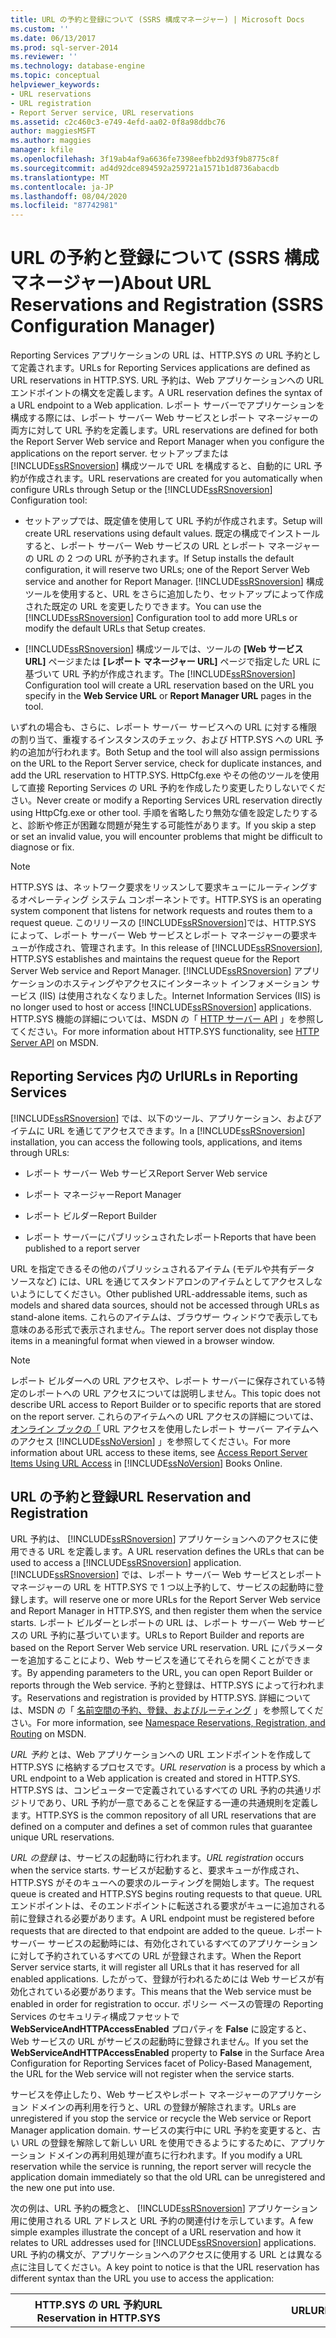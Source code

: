 ```yaml
---
title: URL の予約と登録について (SSRS 構成マネージャー) | Microsoft Docs
ms.custom: ''
ms.date: 06/13/2017
ms.prod: sql-server-2014
ms.reviewer: ''
ms.technology: database-engine
ms.topic: conceptual
helpviewer_keywords:
- URL reservations
- URL registration
- Report Server service, URL reservations
ms.assetid: c2c460c3-e749-4efd-aa02-0f8a98ddbc76
author: maggiesMSFT
ms.author: maggies
manager: kfile
ms.openlocfilehash: 3f19ab4af9a6636fe7398eefbb2d93f9b8775c8f
ms.sourcegitcommit: ad4d92dce894592a259721a1571b1d8736abacdb
ms.translationtype: MT
ms.contentlocale: ja-JP
ms.lasthandoff: 08/04/2020
ms.locfileid: "87742981"
---
```

# <a name="about-url-reservations-and-registration--ssrs-configuration-manager"></a><span data-ttu-id="4716c-102">URL の予約と登録について (SSRS 構成マネージャー)</span><span class="sxs-lookup"><span data-stu-id="4716c-102">About URL Reservations and Registration  (SSRS Configuration Manager)</span></span>
  <span data-ttu-id="4716c-103">Reporting Services アプリケーションの URL は、HTTP.SYS の URL 予約として定義されます。</span><span class="sxs-lookup"><span data-stu-id="4716c-103">URLs for Reporting Services applications are defined as URL reservations in HTTP.SYS.</span></span> <span data-ttu-id="4716c-104">URL 予約は、Web アプリケーションへの URL エンドポイントの構文を定義します。</span><span class="sxs-lookup"><span data-stu-id="4716c-104">A URL reservation defines the syntax of a URL endpoint to a Web application.</span></span> <span data-ttu-id="4716c-105">レポート サーバーでアプリケーションを構成する際には、レポート サーバー Web サービスとレポート マネージャーの両方に対して URL 予約を定義します。</span><span class="sxs-lookup"><span data-stu-id="4716c-105">URL reservations are defined for both the Report Server Web service and Report Manager when you configure the applications on the report server.</span></span> <span data-ttu-id="4716c-106">セットアップまたは [!INCLUDE[ssRSnoversion](../../includes/ssrsnoversion-md.md)] 構成ツールで URL を構成すると、自動的に URL 予約が作成されます。</span><span class="sxs-lookup"><span data-stu-id="4716c-106">URL reservations are created for you automatically when configure URLs through Setup or the [!INCLUDE[ssRSnoversion](../../includes/ssrsnoversion-md.md)] Configuration tool:</span></span>  
  
-   <span data-ttu-id="4716c-107">セットアップでは、既定値を使用して URL 予約が作成されます。</span><span class="sxs-lookup"><span data-stu-id="4716c-107">Setup will create URL reservations using default values.</span></span> <span data-ttu-id="4716c-108">既定の構成でインストールすると、レポート サーバー Web サービスの URL とレポート マネージャーの URL の 2 つの URL が予約されます。</span><span class="sxs-lookup"><span data-stu-id="4716c-108">If Setup installs the default configuration, it will reserve two URLs; one of the Report Server Web service and another for Report Manager.</span></span> <span data-ttu-id="4716c-109">[!INCLUDE[ssRSnoversion](../../includes/ssrsnoversion-md.md)] 構成ツールを使用すると、URL をさらに追加したり、セットアップによって作成された既定の URL を変更したりできます。</span><span class="sxs-lookup"><span data-stu-id="4716c-109">You can use the [!INCLUDE[ssRSnoversion](../../includes/ssrsnoversion-md.md)] Configuration tool to add more URLs or modify the default URLs that Setup creates.</span></span>  
  
-   <span data-ttu-id="4716c-110">[!INCLUDE[ssRSnoversion](../../includes/ssrsnoversion-md.md)] 構成ツールでは、ツールの **[Web サービス URL]** ページまたは **[レポート マネージャー URL]** ページで指定した URL に基づいて URL 予約が作成されます。</span><span class="sxs-lookup"><span data-stu-id="4716c-110">The [!INCLUDE[ssRSnoversion](../../includes/ssrsnoversion-md.md)] Configuration tool will create a URL reservation based on the URL you specify in the **Web Service URL** or **Report Manager URL** pages in the tool.</span></span>  
  
 <span data-ttu-id="4716c-111">いずれの場合も、さらに、レポート サーバー サービスへの URL に対する権限の割り当て、重複するインスタンスのチェック、および HTTP.SYS への URL 予約の追加が行われます。</span><span class="sxs-lookup"><span data-stu-id="4716c-111">Both Setup and the tool will also assign permissions on the URL to the Report Server service, check for duplicate instances, and add the URL reservation to HTTP.SYS.</span></span> <span data-ttu-id="4716c-112">HttpCfg.exe やその他のツールを使用して直接 Reporting Services の URL 予約を作成したり変更したりしないでください。</span><span class="sxs-lookup"><span data-stu-id="4716c-112">Never create or modify a Reporting Services URL reservation directly using HttpCfg.exe or other tool.</span></span> <span data-ttu-id="4716c-113">手順を省略したり無効な値を設定したりすると、診断や修正が困難な問題が発生する可能性があります。</span><span class="sxs-lookup"><span data-stu-id="4716c-113">If you skip a step or set an invalid value, you will encounter problems that might be difficult to diagnose or fix.</span></span>  
  
> [!NOTE]  
>  <span data-ttu-id="4716c-114">HTTP.SYS は、ネットワーク要求をリッスンして要求キューにルーティングするオペレーティング システム コンポーネントです。</span><span class="sxs-lookup"><span data-stu-id="4716c-114">HTTP.SYS is an operating system component that listens for network requests and routes them to a request queue.</span></span> <span data-ttu-id="4716c-115">このリリースの [!INCLUDE[ssRSnoversion](../../includes/ssrsnoversion-md.md)]では、HTTP.SYS によって、レポート サーバー Web サービスとレポート マネージャーの要求キューが作成され、管理されます。</span><span class="sxs-lookup"><span data-stu-id="4716c-115">In this release of [!INCLUDE[ssRSnoversion](../../includes/ssrsnoversion-md.md)], HTTP.SYS establishes and maintains the request queue for the Report Server Web service and Report Manager.</span></span> <span data-ttu-id="4716c-116">[!INCLUDE[ssRSnoversion](../../includes/ssrsnoversion-md.md)] アプリケーションのホスティングやアクセスにインターネット インフォメーション サービス (IIS) は使用されなくなりました。</span><span class="sxs-lookup"><span data-stu-id="4716c-116">Internet Information Services (IIS) is no longer used to host or access [!INCLUDE[ssRSnoversion](../../includes/ssrsnoversion-md.md)] applications.</span></span> <span data-ttu-id="4716c-117">HTTP.SYS 機能の詳細については、MSDN の「 [HTTP サーバー API](https://go.microsoft.com/fwlink/?LinkId=92652) 」を参照してください。</span><span class="sxs-lookup"><span data-stu-id="4716c-117">For more information about HTTP.SYS functionality, see [HTTP Server API](https://go.microsoft.com/fwlink/?LinkId=92652) on MSDN.</span></span>  
  
##  <a name="urls-in-reporting-services"></a><a name="ReportingServicesURLs"></a><span data-ttu-id="4716c-118">Reporting Services 内の Url</span><span class="sxs-lookup"><span data-stu-id="4716c-118">URLs in Reporting Services</span></span>  
 <span data-ttu-id="4716c-119">[!INCLUDE[ssRSnoversion](../../includes/ssrsnoversion-md.md)] では、以下のツール、アプリケーション、およびアイテムに URL を通じてアクセスできます。</span><span class="sxs-lookup"><span data-stu-id="4716c-119">In a [!INCLUDE[ssRSnoversion](../../includes/ssrsnoversion-md.md)] installation, you can access the following tools, applications, and items through URLs:</span></span>  
  
-   <span data-ttu-id="4716c-120">レポート サーバー Web サービス</span><span class="sxs-lookup"><span data-stu-id="4716c-120">Report Server Web service</span></span>  
  
-   <span data-ttu-id="4716c-121">レポート マネージャー</span><span class="sxs-lookup"><span data-stu-id="4716c-121">Report Manager</span></span>  
  
-   <span data-ttu-id="4716c-122">レポート ビルダー</span><span class="sxs-lookup"><span data-stu-id="4716c-122">Report Builder</span></span>  
  
-   <span data-ttu-id="4716c-123">レポート サーバーにパブリッシュされたレポート</span><span class="sxs-lookup"><span data-stu-id="4716c-123">Reports that have been published to a report server</span></span>  
  
 <span data-ttu-id="4716c-124">URL を指定できるその他のパブリッシュされるアイテム (モデルや共有データ ソースなど) には、URL を通じてスタンドアロンのアイテムとしてアクセスしないようにしてください。</span><span class="sxs-lookup"><span data-stu-id="4716c-124">Other published URL-addressable items, such as models and shared data sources, should not be accessed through URLs as stand-alone items.</span></span> <span data-ttu-id="4716c-125">これらのアイテムは、ブラウザー ウィンドウで表示しても意味のある形式で表示されません。</span><span class="sxs-lookup"><span data-stu-id="4716c-125">The report server does not display those items in a meaningful format when viewed in a browser window.</span></span>  
  
> [!NOTE]  
>  <span data-ttu-id="4716c-126">レポート ビルダーへの URL アクセスや、レポート サーバーに保存されている特定のレポートへの URL アクセスについては説明しません。</span><span class="sxs-lookup"><span data-stu-id="4716c-126">This topic does not describe URL access to Report Builder or to specific reports that are stored on the report server.</span></span> <span data-ttu-id="4716c-127">これらのアイテムへの URL アクセスの詳細については、 [オンライン ブックの「](../access-report-server-items-using-url-access.md) URL アクセスを使用したレポート サーバー アイテムへのアクセス [!INCLUDE[ssNoVersion](../../includes/ssnoversion-md.md)] 」を参照してください。</span><span class="sxs-lookup"><span data-stu-id="4716c-127">For more information about URL access to these items, see [Access Report Server Items Using URL Access](../access-report-server-items-using-url-access.md) in [!INCLUDE[ssNoVersion](../../includes/ssnoversion-md.md)] Books Online.</span></span>  
  
##  <a name="url-reservation-and-registration"></a><a name="URLreservation"></a><span data-ttu-id="4716c-128">URL の予約と登録</span><span class="sxs-lookup"><span data-stu-id="4716c-128">URL Reservation and Registration</span></span>  
 <span data-ttu-id="4716c-129">URL 予約は、 [!INCLUDE[ssRSnoversion](../../includes/ssrsnoversion-md.md)] アプリケーションへのアクセスに使用できる URL を定義します。</span><span class="sxs-lookup"><span data-stu-id="4716c-129">A URL reservation defines the URLs that can be used to access a [!INCLUDE[ssRSnoversion](../../includes/ssrsnoversion-md.md)] application.</span></span> [!INCLUDE[ssRSnoversion](../../includes/ssrsnoversion-md.md)] <span data-ttu-id="4716c-130">では、レポート サーバー Web サービスとレポート マネージャーの URL を HTTP.SYS で 1 つ以上予約して、サービスの起動時に登録します。</span><span class="sxs-lookup"><span data-stu-id="4716c-130">will reserve one or more URLs for the Report Server Web service and Report Manager in HTTP.SYS, and then register them when the service starts.</span></span> <span data-ttu-id="4716c-131">レポート ビルダーとレポートの URL は、レポート サーバー Web サービスの URL 予約に基づいています。</span><span class="sxs-lookup"><span data-stu-id="4716c-131">URLs to Report Builder and reports are based on the Report Server Web service URL reservation.</span></span> <span data-ttu-id="4716c-132">URL にパラメーターを追加することにより、Web サービスを通じてそれらを開くことができます。</span><span class="sxs-lookup"><span data-stu-id="4716c-132">By appending parameters to the URL, you can open Report Builder or reports through the Web service.</span></span> <span data-ttu-id="4716c-133">予約と登録は、HTTP.SYS によって行われます。</span><span class="sxs-lookup"><span data-stu-id="4716c-133">Reservations and registration is provided by HTTP.SYS.</span></span> <span data-ttu-id="4716c-134">詳細については、MSDN の「 [名前空間の予約、登録、およびルーティング](https://go.microsoft.com/fwlink/?LinkId=92653) 」を参照してください。</span><span class="sxs-lookup"><span data-stu-id="4716c-134">For more information, see [Namespace Reservations, Registration, and Routing](https://go.microsoft.com/fwlink/?LinkId=92653) on MSDN.</span></span>  
  
 <span data-ttu-id="4716c-135">*URL 予約* とは、Web アプリケーションへの URL エンドポイントを作成して HTTP.SYS に格納するプロセスです。</span><span class="sxs-lookup"><span data-stu-id="4716c-135">*URL reservation* is a process by which a URL endpoint to a Web application is created and stored in HTTP.SYS.</span></span> <span data-ttu-id="4716c-136">HTTP.SYS は、コンピューターで定義されているすべての URL 予約の共通リポジトリであり、URL 予約が一意であることを保証する一連の共通規則を定義します。</span><span class="sxs-lookup"><span data-stu-id="4716c-136">HTTP.SYS is the common repository of all URL reservations that are defined on a computer and defines a set of common rules that guarantee unique URL reservations.</span></span>  
  
 <span data-ttu-id="4716c-137">*URL の登録* は、サービスの起動時に行われます。</span><span class="sxs-lookup"><span data-stu-id="4716c-137">*URL registration* occurs when the service starts.</span></span> <span data-ttu-id="4716c-138">サービスが起動すると、要求キューが作成され、HTTP.SYS がそのキューへの要求のルーティングを開始します。</span><span class="sxs-lookup"><span data-stu-id="4716c-138">The request queue is created and HTTP.SYS begins routing requests to that queue.</span></span> <span data-ttu-id="4716c-139">URL エンドポイントは、そのエンドポイントに転送される要求がキューに追加される前に登録される必要があります。</span><span class="sxs-lookup"><span data-stu-id="4716c-139">A URL endpoint must be registered before requests that are directed to that endpoint are added to the queue.</span></span> <span data-ttu-id="4716c-140">レポート サーバー サービスの起動時には、有効化されているすべてのアプリケーションに対して予約されているすべての URL が登録されます。</span><span class="sxs-lookup"><span data-stu-id="4716c-140">When the Report Server service starts, it will register all URLs that it has reserved for all enabled applications.</span></span> <span data-ttu-id="4716c-141">したがって、登録が行われるためには Web サービスが有効化されている必要があります。</span><span class="sxs-lookup"><span data-stu-id="4716c-141">This means that the Web service must be enabled in order for registration to occur.</span></span> <span data-ttu-id="4716c-142">ポリシー ベースの管理の Reporting Services のセキュリティ構成ファセットで **WebServiceAndHTTPAccessEnabled** プロパティを **False** に設定すると、Web サービスの URL がサービスの起動時に登録されません。</span><span class="sxs-lookup"><span data-stu-id="4716c-142">If you set the **WebServiceAndHTTPAccessEnabled** property to **False** in the Surface Area Configuration for Reporting Services facet of Policy-Based Management, the URL for the Web service will not register when the service starts.</span></span>  
  
 <span data-ttu-id="4716c-143">サービスを停止したり、Web サービスやレポート マネージャーのアプリケーション ドメインの再利用を行うと、URL の登録が解除されます。</span><span class="sxs-lookup"><span data-stu-id="4716c-143">URLs are unregistered if you stop the service or recycle the Web service or Report Manager application domain.</span></span> <span data-ttu-id="4716c-144">サービスの実行中に URL 予約を変更すると、古い URL の登録を解除して新しい URL を使用できるようにするために、アプリケーション ドメインの再利用処理が直ちに行われます。</span><span class="sxs-lookup"><span data-stu-id="4716c-144">If you modify a URL reservation while the service is running, the report server will recycle the application domain immediately so that the old URL can be unregistered and the new one put into use.</span></span>  
  
 <span data-ttu-id="4716c-145">次の例は、URL 予約の概念と、 [!INCLUDE[ssRSnoversion](../../includes/ssrsnoversion-md.md)] アプリケーション用に使用される URL アドレスと URL 予約の関連付けを示しています。</span><span class="sxs-lookup"><span data-stu-id="4716c-145">A few simple examples illustrate the concept of a URL reservation and how it relates to URL addresses used for [!INCLUDE[ssRSnoversion](../../includes/ssrsnoversion-md.md)] applications.</span></span> <span data-ttu-id="4716c-146">URL 予約の構文が、アプリケーションへのアクセスに使用する URL とは異なる点に注目してください。</span><span class="sxs-lookup"><span data-stu-id="4716c-146">A key point to notice is that the URL reservation has different syntax than the URL you use to access the application:</span></span>  
  
|<span data-ttu-id="4716c-147">HTTP.SYS の URL 予約</span><span class="sxs-lookup"><span data-stu-id="4716c-147">URL Reservation in HTTP.SYS</span></span>|<span data-ttu-id="4716c-148">URL</span><span class="sxs-lookup"><span data-stu-id="4716c-148">URL</span></span>|<span data-ttu-id="4716c-149">説明</span><span class="sxs-lookup"><span data-stu-id="4716c-149">Explanation</span></span>|  
|---------------------------------|---------|-----------------|  
|http://+:80/reportserver|<span data-ttu-id="4716c-150">http:// \<computername> /reportserver</span><span class="sxs-lookup"><span data-stu-id="4716c-150">http://\<computername>/reportserver</span></span><br /><br /> <span data-ttu-id="4716c-151">http:// \<IPAddress> /reportserver</span><span class="sxs-lookup"><span data-stu-id="4716c-151">http://\<IPAddress>/reportserver</span></span><br /><br /> http://localhost/reportserver|<span data-ttu-id="4716c-152">この URL 予約では、ポート 80 でワイルドカード (+) を指定しています。</span><span class="sxs-lookup"><span data-stu-id="4716c-152">The URL reservation specifies a wildcard (+) on port 80.</span></span> <span data-ttu-id="4716c-153">これにより、ポート 80 のレポート サーバー コンピューターに解決されるホストが指定されているすべての受信要求がレポート サーバー キューに送られます。</span><span class="sxs-lookup"><span data-stu-id="4716c-153">This puts into the report server queue any incoming request that specifies a host that resolves to the report server computer on port 80.</span></span> <span data-ttu-id="4716c-154">この URL 予約を使用すると、任意の数の URL を使用してレポート サーバーにアクセスできます。</span><span class="sxs-lookup"><span data-stu-id="4716c-154">Notice that with this URL reservation, any number of URLs can be used to access the report server.</span></span><br /><br /> <span data-ttu-id="4716c-155">ほとんどのオペレーティング システムでは、これが [!INCLUDE[ssRSnoversion](../../includes/ssrsnoversion-md.md)] レポート サーバーの既定の URL 予約です。</span><span class="sxs-lookup"><span data-stu-id="4716c-155">This is the default URL reservation for a [!INCLUDE[ssRSnoversion](../../includes/ssrsnoversion-md.md)] report server for most operating systems.</span></span>|  
|http://123.45.67.0:80/reportserver|http://123.45.67.0/reportserver|<span data-ttu-id="4716c-156">この URL 予約では IP アドレスを指定しています。これは、ワイルドカードの URL 予約よりはるかに制限の厳しい URL 予約です。</span><span class="sxs-lookup"><span data-stu-id="4716c-156">This URL reservation specifies an IP address and is much more restrictive than the wildcard URL reservation.</span></span> <span data-ttu-id="4716c-157">レポート サーバーへの接続に使用できるのは、この IP アドレスを含む URL だけです。</span><span class="sxs-lookup"><span data-stu-id="4716c-157">Only URLs that include the IP address can be used to connect to the report server.</span></span> <span data-ttu-id="4716c-158">この URL 予約を指定すると、http:///reportserver またはのレポートサーバーに対する要求 \<computername> は http://localhost/reportserver 失敗します。</span><span class="sxs-lookup"><span data-stu-id="4716c-158">Given this URL reservation, a request to a report server at http://\<computername>/reportserver or http://localhost/reportserver would fail.</span></span>|  
  
##  <a name="default-urls"></a><a name="DefaultURLs"></a><span data-ttu-id="4716c-159">既定の Url</span><span class="sxs-lookup"><span data-stu-id="4716c-159">Default URLs</span></span>  
 <span data-ttu-id="4716c-160">[!INCLUDE[ssRSnoversion](../../includes/ssrsnoversion-md.md)] を既定の構成でインストールすると、レポート サーバー Web サービスとレポート マネージャーの URL が自動的に予約されます。</span><span class="sxs-lookup"><span data-stu-id="4716c-160">If you install [!INCLUDE[ssRSnoversion](../../includes/ssrsnoversion-md.md)] in the default configuration, Setup will reserve URLs for the Report Server Web service and Report Manager.</span></span> <span data-ttu-id="4716c-161">これらの既定値は、 [!INCLUDE[ssRSnoversion](../../includes/ssrsnoversion-md.md)] 構成ツールで URL 予約を定義するときにも使用できます。</span><span class="sxs-lookup"><span data-stu-id="4716c-161">You can also accept these default values when you define URL reservations in the [!INCLUDE[ssRSnoversion](../../includes/ssrsnoversion-md.md)] Configuration tool.</span></span> <span data-ttu-id="4716c-162">[!INCLUDE[ssExpress](../../includes/ssexpress-md.md)] をインストールした場合や、 [!INCLUDE[ssRSnoversion](../../includes/ssrsnoversion-md.md)] を名前付きインスタンスとしてインストールした場合は、既定の URL にインスタンス名が含まれます。</span><span class="sxs-lookup"><span data-stu-id="4716c-162">Default URLs will include an instance name if you install [!INCLUDE[ssExpress](../../includes/ssexpress-md.md)] or if you install [!INCLUDE[ssRSnoversion](../../includes/ssrsnoversion-md.md)] as a named instance.</span></span>  
  
> [!IMPORTANT]  
>  <span data-ttu-id="4716c-163">インスタンスの文字はアンダースコア文字 (`_`) です。</span><span class="sxs-lookup"><span data-stu-id="4716c-163">The instance character is an underscore character (`_`).</span></span>  
  
 <span data-ttu-id="4716c-164">URL 予約にはポート番号が含まれます。</span><span class="sxs-lookup"><span data-stu-id="4716c-164">URL reservations include a port number.</span></span> <span data-ttu-id="4716c-165">以下のオペレーティング システムでは、複数の Web アプリケーションで 1 つのポートを共有できます。</span><span class="sxs-lookup"><span data-stu-id="4716c-165">The following operating systems will allow multiple Web applications to share a port:</span></span>  
  
1.  [!INCLUDE[win8srv](../../includes/win8srv-md.md)]  
  
2.  [!INCLUDE[winserver2008r2](../../includes/winserver2008r2-md.md)]  
  
3.  [!INCLUDE[firstref_longhorn](../../includes/firstref-longhorn-md.md)]  
  
4.  [!INCLUDE[win7](../../includes/win7-md.md)]  
  
5.  [!INCLUDE[wiprlhlong](../../includes/wiprlhlong-md.md)]  
  
|<span data-ttu-id="4716c-166">インスタンスの種類</span><span class="sxs-lookup"><span data-stu-id="4716c-166">Instance Type</span></span>|<span data-ttu-id="4716c-167">アプリケーション</span><span class="sxs-lookup"><span data-stu-id="4716c-167">Application</span></span>|<span data-ttu-id="4716c-168">既定の URL</span><span class="sxs-lookup"><span data-stu-id="4716c-168">Default URL</span></span>|<span data-ttu-id="4716c-169">HTTP.SYS の実際の URL 予約</span><span class="sxs-lookup"><span data-stu-id="4716c-169">Actual URL reservation in HTTP.SYS</span></span>|  
|-------------------|-----------------|-----------------|----------------------------------------|  
|<span data-ttu-id="4716c-170">既定のインスタンス</span><span class="sxs-lookup"><span data-stu-id="4716c-170">Default instance</span></span>|<span data-ttu-id="4716c-171">レポート サーバー Web サービス</span><span class="sxs-lookup"><span data-stu-id="4716c-171">Report Server Web service</span></span>|<span data-ttu-id="4716c-172">http:// \<servername> /reportserver</span><span class="sxs-lookup"><span data-stu-id="4716c-172">http://\<servername>/reportserver</span></span>|<span data-ttu-id="4716c-173">http:// \<servername> :80/reportserver</span><span class="sxs-lookup"><span data-stu-id="4716c-173">http://\<servername>:80/reportserver</span></span>|  
|<span data-ttu-id="4716c-174">既定のインスタンス</span><span class="sxs-lookup"><span data-stu-id="4716c-174">Default instance</span></span>|<span data-ttu-id="4716c-175">レポート マネージャー</span><span class="sxs-lookup"><span data-stu-id="4716c-175">Report Manager</span></span>|<span data-ttu-id="4716c-176">http:// \<servername> /reportserver</span><span class="sxs-lookup"><span data-stu-id="4716c-176">http://\<servername>/reportserver</span></span>|<span data-ttu-id="4716c-177">http:// \<servername> :80/reportserver</span><span class="sxs-lookup"><span data-stu-id="4716c-177">http://\<servername>:80/reportserver</span></span>|  
|<span data-ttu-id="4716c-178">名前付きインスタンス</span><span class="sxs-lookup"><span data-stu-id="4716c-178">Named instance</span></span>|<span data-ttu-id="4716c-179">レポート サーバー Web サービス</span><span class="sxs-lookup"><span data-stu-id="4716c-179">Report Server Web service</span></span>|<span data-ttu-id="4716c-180">http:// \<servername> /reportserver_\<instancename></span><span class="sxs-lookup"><span data-stu-id="4716c-180">http://\<servername>/reportserver_\<instancename></span></span>|<span data-ttu-id="4716c-181">http:// \<servername> :80/reportserver_\<instancename></span><span class="sxs-lookup"><span data-stu-id="4716c-181">http://\<servername>:80/reportserver_\<instancename></span></span>|  
|<span data-ttu-id="4716c-182">名前付きインスタンス</span><span class="sxs-lookup"><span data-stu-id="4716c-182">Named instance</span></span>|<span data-ttu-id="4716c-183">レポート マネージャー</span><span class="sxs-lookup"><span data-stu-id="4716c-183">Report Manager</span></span>|<span data-ttu-id="4716c-184">http:// \<servername> /reports_\<instancename></span><span class="sxs-lookup"><span data-stu-id="4716c-184">http://\<servername>/reports_\<instancename></span></span>|<span data-ttu-id="4716c-185">http:// \<servername> :80/reports_\<instancename></span><span class="sxs-lookup"><span data-stu-id="4716c-185">http://\<servername>:80/reports_\<instancename></span></span>|  
|<span data-ttu-id="4716c-186">SQL Server Express</span><span class="sxs-lookup"><span data-stu-id="4716c-186">SQL Server Express</span></span>|<span data-ttu-id="4716c-187">レポート サーバー Web サービス</span><span class="sxs-lookup"><span data-stu-id="4716c-187">Report Server Web service</span></span>|<span data-ttu-id="4716c-188">http:// \<servername> /reportserver_SQLExpress</span><span class="sxs-lookup"><span data-stu-id="4716c-188">http://\<servername>/reportserver_SQLExpress</span></span>|<span data-ttu-id="4716c-189">http:// \<servername> :80/reportserver_SQLExpress</span><span class="sxs-lookup"><span data-stu-id="4716c-189">http://\<servername>:80/reportserver_SQLExpress</span></span>|  
|<span data-ttu-id="4716c-190">SQL Server Express</span><span class="sxs-lookup"><span data-stu-id="4716c-190">SQL Server Express</span></span>|<span data-ttu-id="4716c-191">レポート マネージャー</span><span class="sxs-lookup"><span data-stu-id="4716c-191">Report Manager</span></span>|<span data-ttu-id="4716c-192">http:// \<servername> /reports_SQLExpress</span><span class="sxs-lookup"><span data-stu-id="4716c-192">http://\<servername>/reports_SQLExpress</span></span>|<span data-ttu-id="4716c-193">http:// \<servername> :80/reports_SQLExpress</span><span class="sxs-lookup"><span data-stu-id="4716c-193">http://\<servername>:80/reports_SQLExpress</span></span>|  
  
##  <a name="authentication-and-service-identity-for-reporting-services-urls"></a><a name="URLPermissionsAccounts"></a><span data-ttu-id="4716c-194">Reporting Services Url の認証とサービス Id</span><span class="sxs-lookup"><span data-stu-id="4716c-194">Authentication and Service Identity for Reporting Services URLs</span></span>  
 [!INCLUDE[ssRSnoversion](../../includes/ssrsnoversion-md.md)] <span data-ttu-id="4716c-195">の URL 予約では、レポート サーバー サービスのサービス アカウントが指定されます。</span><span class="sxs-lookup"><span data-stu-id="4716c-195">URL reservations specify the service account of the Report Server service.</span></span> <span data-ttu-id="4716c-196">サービスが実行されているアカウントが、同じインスタンスで実行される [!INCLUDE[ssRSnoversion](../../includes/ssrsnoversion-md.md)] アプリケーションに対して作成されるすべての URL に対して使用されます。</span><span class="sxs-lookup"><span data-stu-id="4716c-196">The account under which the service runs is used for all URLs that are created for the [!INCLUDE[ssRSnoversion](../../includes/ssrsnoversion-md.md)] applications that run in the same instance.</span></span> <span data-ttu-id="4716c-197">レポート サーバー インスタンスのサービス ID は、RSReportServer.config ファイルに格納されます。</span><span class="sxs-lookup"><span data-stu-id="4716c-197">The service identity of the report server instance is stored in the RSReportServer.config file.</span></span>  
  
 <span data-ttu-id="4716c-198">サービス アカウントには既定値はありません。</span><span class="sxs-lookup"><span data-stu-id="4716c-198">The service account has no default value.</span></span> <span data-ttu-id="4716c-199">ただし、セットアップ時には (ファイルのみのモードでサーバーをインストールする場合でも) サービス アカウントを指定する必要があります。サービス アカウントは、RSReportServer.config の `URLReservation` に指定されます。</span><span class="sxs-lookup"><span data-stu-id="4716c-199">However, specifying a service account is required during Setup and is specified in `URLReservation` in RSReportServer.config even if you install the server in files-only mode.</span></span> <span data-ttu-id="4716c-200">サービス アカウントの有効な値は、ドメイン ユーザー アカウント、`LocalSystem`、および `NetworkService` です。</span><span class="sxs-lookup"><span data-stu-id="4716c-200">Valid values for the service account include a domain user account, `LocalSystem`, or `NetworkService`.</span></span>  
  
 <span data-ttu-id="4716c-201">既定のセキュリティが `RSWindowsNegotiate` であるため、匿名アクセスは無効になっています。</span><span class="sxs-lookup"><span data-stu-id="4716c-201">Anonymous access is disabled because the default security is `RSWindowsNegotiate`.</span></span> <span data-ttu-id="4716c-202">イントラネット アクセスの場合、レポート サーバーの URL ではネットワーク コンピューターの名前が使用されます。</span><span class="sxs-lookup"><span data-stu-id="4716c-202">For intranet access, report server URLs use network computer names.</span></span> <span data-ttu-id="4716c-203">[!INCLUDE[ssRSnoversion](../../includes/ssrsnoversion-md.md)] をインターネット接続用に構成する場合は、別の設定を使用する必要があります。</span><span class="sxs-lookup"><span data-stu-id="4716c-203">If you want to configure [!INCLUDE[ssRSnoversion](../../includes/ssrsnoversion-md.md)] for Internet connections, you must use different settings.</span></span> <span data-ttu-id="4716c-204">認証の詳細については、 [オンライン ブックで「](../security/authentication-with-the-report-server.md) レポート サーバーでの認証 [!INCLUDE[ssNoVersion](../../includes/ssnoversion-md.md)] 」を参照してください。</span><span class="sxs-lookup"><span data-stu-id="4716c-204">For more information about authentication, see [Authentication with the Report Server](../security/authentication-with-the-report-server.md) in [!INCLUDE[ssNoVersion](../../includes/ssnoversion-md.md)] Books Online.</span></span>  
  
##  <a name="urls-for-local-administration"></a><a name="URLlocalAdmin"></a><span data-ttu-id="4716c-205">ローカル管理用の Url</span><span class="sxs-lookup"><span data-stu-id="4716c-205">URLs for Local Administration</span></span>  
 <span data-ttu-id="4716c-206">URL 予約に強いワイルドカードまたは弱いワイルドカードを指定した場合、http://localhost/reportserver または http://localhost/reports を使用できます。</span><span class="sxs-lookup"><span data-stu-id="4716c-206">You can use http://localhost/reportserver or http://localhost/reports if you specified a strong or weak wildcard for the URL reservation.</span></span>  
  
 <span data-ttu-id="4716c-207">http://localhost URL は、http://127.0.0.1 として解釈されます。</span><span class="sxs-lookup"><span data-stu-id="4716c-207">The http://localhost URL is interpreted as http://127.0.0.1.</span></span> <span data-ttu-id="4716c-208">URL 予約をコンピューター名や 1 つの IP アドレスに設定した場合は、ローカル コンピューターの 127.0.0.1 に対して追加の予約を作成しないと localhost を使用できません。</span><span class="sxs-lookup"><span data-stu-id="4716c-208">If you pegged the URL reservation to a computer name or single IP address, you cannot use localhost unless you create an additional reservation for 127.0.0.1 on the local computer.</span></span> <span data-ttu-id="4716c-209">同様に、localhost や 127.0.0.1 がコンピューターで無効になっている場合も、その URL を使用できません。</span><span class="sxs-lookup"><span data-stu-id="4716c-209">Similarly, if localhost or 127.0.0.1 is disabled on your computer, you cannot use that URL.</span></span>  
  
 [!INCLUDE[wiprlhlong](../../includes/wiprlhlong-md.md)] <span data-ttu-id="4716c-210">と [!INCLUDE[nextref_longhorn](../../includes/nextref-longhorn-md.md)] には、誤ってプログラムが高度な特権で実行されるリスクを最小限に抑える新しいセキュリティ機能が含まれています。</span><span class="sxs-lookup"><span data-stu-id="4716c-210">and [!INCLUDE[nextref_longhorn](../../includes/nextref-longhorn-md.md)] include new security features to minimize the risk of accidentally running programs with elevated privileges.</span></span> <span data-ttu-id="4716c-211">これらのオペレーティング システムでローカル管理を有効にするには、追加の手順が必要です。</span><span class="sxs-lookup"><span data-stu-id="4716c-211">Additional steps are necessary to enable local administration on these operating systems.</span></span> <span data-ttu-id="4716c-212">詳細については、「 [ローカル管理用のネイティブ モードのレポート サーバー &#40;SSRS&#41; の構成](../report-server/configure-a-native-mode-report-server-for-local-administration-ssrs.md)」を参照してください。</span><span class="sxs-lookup"><span data-stu-id="4716c-212">For more information, see [Configure a Native Mode Report Server for Local Administration &#40;SSRS&#41;](../report-server/configure-a-native-mode-report-server-for-local-administration-ssrs.md).</span></span>  
  
##  <a name="urls-for-report-server-in-sharepoint-integrated-mode"></a><a name="URLSharePoint"></a><span data-ttu-id="4716c-213">SharePoint 統合モードのレポートサーバーの Url</span><span class="sxs-lookup"><span data-stu-id="4716c-213">URLs for Report Server in SharePoint Integrated Mode</span></span>  
 <span data-ttu-id="4716c-214">スタンドアロンのレポート サーバーを、大規模に配置された SharePoint 製品またはテクノロジの内部で実行するように構成すると、URL と仮想ディレクトリの構成が次のような影響を受けます。</span><span class="sxs-lookup"><span data-stu-id="4716c-214">If a stand-alone report server is configured to run within a larger deployment of a SharePoint product or technology, URL and virtual directory construction will be affected in the following ways:</span></span>  
  
-   <span data-ttu-id="4716c-215">レポートやその他のアイテムの URL が、SharePoint Web アプリケーションの URL を通じて指定されます。</span><span class="sxs-lookup"><span data-stu-id="4716c-215">URLs for reports and other items are addressed through the SharePoint Web application URL.</span></span> <span data-ttu-id="4716c-216">特定のレポートに URL でアクセスする場合は、常に完全修飾 URL を使用します。完全修飾 URL は、サイト パス、ドキュメント ライブラリ、アイテム名、およびファイル名拡張子 (レポートの場合は .rdl) で構成されます。</span><span class="sxs-lookup"><span data-stu-id="4716c-216">For URL access to specific reports, always use a fully qualified URL that includes the site path, the document library, the item name, and a file name extension (such as .rdl for a report).</span></span> <span data-ttu-id="4716c-217">レポートで共有データ ソースとモデルを参照するとき、およびレポート サーバーへのパブリッシュ操作のためにターゲット サーバーとフォルダーを指定するときに、完全修飾 URL を指定する必要があります。</span><span class="sxs-lookup"><span data-stu-id="4716c-217">You must specify fully qualified URLs when you reference shared data sources and models in reports, and when you specify a target server and folders for publish operations to a report server.</span></span>  
  
-   <span data-ttu-id="4716c-218">さまざまな種類のレポート サーバー アイテムを区別するためにファイル名拡張子が使用されます。</span><span class="sxs-lookup"><span data-stu-id="4716c-218">The file name extension is used to distinguish between different types of report server items.</span></span> <span data-ttu-id="4716c-219">有効な拡張子は、.rdl (レポート定義)、.smdl (レポート モデル)、および .rsds (SharePoint サイトに対して作成された共有データ ソース) です。</span><span class="sxs-lookup"><span data-stu-id="4716c-219">Valid extensions include .rdl for report definitions, .smdl for report models, and .rsds for shared data sources that are created for a SharePoint site.</span></span>  
  
-   <span data-ttu-id="4716c-220">SharePoint 製品およびテクノロジでも URL 予約が定義されていますが、サーバーへのパブリッシュの際にはそれらを無視できます。</span><span class="sxs-lookup"><span data-stu-id="4716c-220">Although SharePoint products and technologies have URL reservations defined for them, you can ignore the reservation when publishing to the server.</span></span> <span data-ttu-id="4716c-221">SharePoint Web アプリケーションの URL 予約は内部操作です。</span><span class="sxs-lookup"><span data-stu-id="4716c-221">For SharePoint Web applications, URL reservation is an internal operation.</span></span>  
  
-   <span data-ttu-id="4716c-222">統合されたレポートサーバーと SharePoint テクノロジのインスタンスが同じコンピューターにインストールされている単一サーバー配置では、を使用できません http://localhost/reportserver 。</span><span class="sxs-lookup"><span data-stu-id="4716c-222">For single server deployments where an integrated report server and SharePoint technology instance are installed on the same computer, you cannot use http://localhost/reportserver.</span></span> <span data-ttu-id="4716c-223">を http://localhost 使用して SharePoint Web アプリケーションにアクセスする場合は、既定以外の web サイトまたは一意のポート割り当てを使用してレポートサーバーにアクセスする必要があります。</span><span class="sxs-lookup"><span data-stu-id="4716c-223">If http://localhost is used to access the SharePoint Web application, you must use a non-default Web site or a unique port assignment to access a report server.</span></span> <span data-ttu-id="4716c-224">さらに、レポート サーバーが SharePoint ファームと統合されている場合は、リモート コンピューターにインストールされている配置内のノードではレポート サーバーへの localhost アクセスは解決されません。</span><span class="sxs-lookup"><span data-stu-id="4716c-224">Furthermore, if the report server is integrated with a SharePoint farm, localhost access to a reports server will not resolve for nodes in the deployment that are installed on remote computers.</span></span>  
  
-   <span data-ttu-id="4716c-225">レポート マネージャーの URL 予約と URL エンドポイントは、SharePoint 統合モードで実行されているレポート サーバーに対しては構成できません。</span><span class="sxs-lookup"><span data-stu-id="4716c-225">The URL reservation and endpoint for Report Manager cannot be configured for a report server that runs in SharePoint integrated mode.</span></span> <span data-ttu-id="4716c-226">構成した場合、SharePoint 統合モードでレポート サーバーを配置した後で機能しなくなります。</span><span class="sxs-lookup"><span data-stu-id="4716c-226">If you do configure it, it will no longer work after you deploy a report server in SharePoint integrated mode.</span></span> <span data-ttu-id="4716c-227">レポート マネージャーは SharePoint 統合モードではサポートされません。</span><span class="sxs-lookup"><span data-stu-id="4716c-227">Report Manager is not supported in this mode.</span></span>  
  
 <span data-ttu-id="4716c-228">大規模に配置された SharePoint 製品またはテクノロジの内部で実行するためにレポート サーバーのスケールアウト配置を統合した場合は、レポート サーバー ノードの負荷を分散して、スケールアウト配置への 1 つの仮想サーバー URL を定義します。</span><span class="sxs-lookup"><span data-stu-id="4716c-228">If you integrated a report server scale-out deployment to run within a larger deployment of a SharePoint product or technology, load balance the report server nodes and define a single virtual server URL to the scale-out deployment.</span></span> <span data-ttu-id="4716c-229">レポート サーバーの統合設定で指定できるレポート サーバーの URL は 1 つだけです。</span><span class="sxs-lookup"><span data-stu-id="4716c-229">Report Server integration settings only allow you to specify a single report server URL.</span></span> <span data-ttu-id="4716c-230">スケールアウト配置の場合は、スケールアウト配置のサーバー ノードのアクセス ポイントをその URL に指定する必要があります。</span><span class="sxs-lookup"><span data-stu-id="4716c-230">In the case of a scale-out deployment, the URL must be the access point for the server nodes in the scale-out deployment.</span></span>  
  
## <a name="see-also"></a><span data-ttu-id="4716c-231">参照</span><span class="sxs-lookup"><span data-stu-id="4716c-231">See Also</span></span>  
 <span data-ttu-id="4716c-232">[SSRS Configuration Manager の URL &#40;構成&#41;](configure-a-url-ssrs-configuration-manager.md) </span><span class="sxs-lookup"><span data-stu-id="4716c-232">[Configure a URL  &#40;SSRS Configuration Manager&#41;](configure-a-url-ssrs-configuration-manager.md) </span></span>  
 [<span data-ttu-id="4716c-233">URL 予約の構文 &#40;SSRS 構成マネージャー&#41;</span><span class="sxs-lookup"><span data-stu-id="4716c-233">URL Reservation Syntax  &#40;SSRS Configuration Manager&#41;</span></span>](url-reservation-syntax-ssrs-configuration-manager.md)  
  
  
